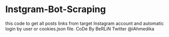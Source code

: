 # Instgram-Bot-Scraping
this code to get all posts links from target Instagram account and automatic login                              by user or cookies.json file.                                    CoDe By BeRLiN                                  Twitter @iAhmedika
